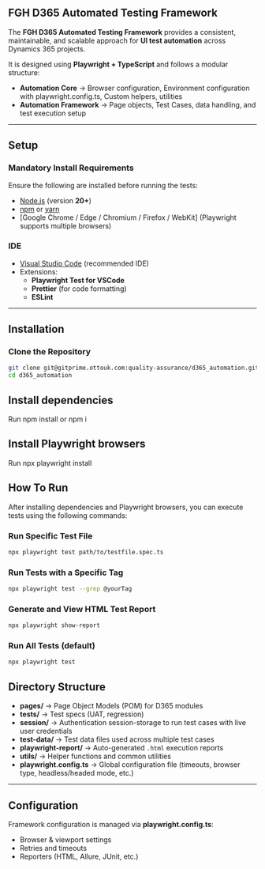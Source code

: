 ## FGH D365 Automated Testing Framework

The **FGH D365 Automated Testing Framework** provides a consistent, maintainable, and scalable approach for **UI test automation** across Dynamics 365 projects.  

It is designed using **Playwright + TypeScript** and follows a modular structure:  

- **Automation Core** → Browser configuration, Environment configuration with playwright.config.ts, Custom helpers, utilities
- **Automation Framework** → Page objects, Test Cases, data handling, and test execution setup  

---

## Setup

### Mandatory Install Requirements  

Ensure the following are installed before running the tests:  

- [Node.js](https://nodejs.org/en/download/) (version **20+**)  
- [npm](https://docs.npmjs.com/downloading-and-installing-node-js-and-npm) or [yarn](https://yarnpkg.com/)  
- [Google Chrome / Edge / Chromium / Firefox / WebKit] (Playwright supports multiple browsers)  

### IDE

- [Visual Studio Code](https://code.visualstudio.com/) (recommended IDE)  
- Extensions:  
  - **Playwright Test for VSCode**  
  - **Prettier** (for code formatting)  
  - **ESLint**  

---

## Installation

### Clone the Repository  

```bash
git clone git@gitprime.ottouk.com:quality-assurance/d365_automation.git
cd d365_automation

```

## Install dependencies

Run npm install or npm i

## Install Playwright browsers

Run npx playwright install

## How To Run

After installing dependencies and Playwright browsers, you can execute tests using the following commands:

### Run Specific Test File

```bash
npx playwright test path/to/testfile.spec.ts
```

### Run Tests with a Specific Tag

```bash
npx playwright test --grep @yourTag
```

### Generate and View HTML Test Report

```bash
npx playwright show-report
```

### Run All Tests (default)  

```bash
npx playwright test

```

## Directory Structure

- **pages/** → Page Object Models (POM) for D365 modules  
- **tests/** → Test specs (UAT, regression)  
- **session/** → Authentication session-storage to run test cases with live user credentials  
- **test-data/** → Test data files used across multiple test cases  
- **playwright-report/** → Auto-generated `.html` execution reports  
- **utils/** → Helper functions and common utilities  
- **playwright.config.ts** → Global configuration file (timeouts, browser type, headless/headed mode, etc.)  

---

## Configuration

Framework configuration is managed via **playwright.config.ts**:  

- Browser & viewport settings  
- Retries and timeouts  
- Reporters (HTML, Allure, JUnit, etc.)  
